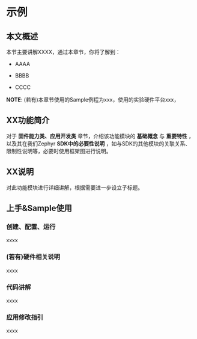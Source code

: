 # 示例

## 本文概述

本节主要讲解XXXX，通过本章节，你将了解到：


* AAAA


* BBBB


* CCCC

**NOTE**: (若有)本章节使用的Sample例程为xxx，使用的实验硬件平台xxx，

## XX功能简介

对于 **固件能力类、应用开发类** 章节，介绍该功能模块的 **基础概念** 与 **重要特性** ，以及其在我们Zephyr **SDK中的必要性说明** ，如与SDK的其他模块的关联关系、限制性说明等，必要时使用框架图进行说明。

## XX说明

对此功能模块进行详细讲解，根据需要进一步设立子标题。

## 上手&Sample使用

### 创建、配置、运行

xxxx

### (若有)硬件相关说明

xxxx

### 代码讲解

xxxx

### 应用修改指引

xxxx
